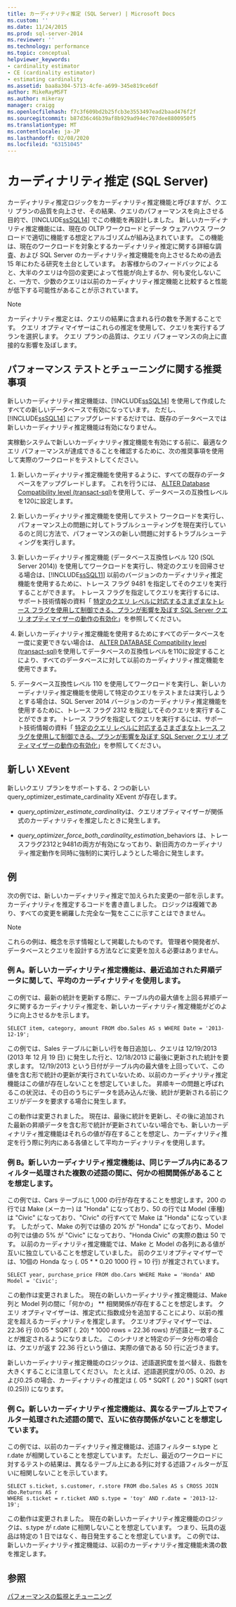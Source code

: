 ```yaml
---
title: カーディナリティ推定 (SQL Server) | Microsoft Docs
ms.custom: ''
ms.date: 11/24/2015
ms.prod: sql-server-2014
ms.reviewer: ''
ms.technology: performance
ms.topic: conceptual
helpviewer_keywords:
- cardinality estimator
- CE (cardinality estimator)
- estimating cardinality
ms.assetid: baa8a304-5713-4cfe-a699-345e819ce6df
author: MikeRayMSFT
ms.author: mikeray
manager: craigg
ms.openlocfilehash: f7c3f609bd2b25fcb3e3553497ead2baad476f2f
ms.sourcegitcommit: b87d36c46b39af8b929ad94ec707dee8800950f5
ms.translationtype: MT
ms.contentlocale: ja-JP
ms.lasthandoff: 02/08/2020
ms.locfileid: "63151045"
---
```

# <a name="cardinality-estimation-sql-server"></a>カーディナリティ推定 (SQL Server)
  カーディナリティ推定ロジックをカーディナリティ推定機能と呼びますが、クエリ プランの品質を向上させ、その結果、クエリのパフォーマンスを向上させる目的で、[!INCLUDE[ssSQL14](../../includes/sssql14-md.md)] でこの機能を再設計しました。 新しいカーディナリティ推定機能には、現在の OLTP ワークロードとデータ ウェアハウス ワークロードで適切に機能する想定とアルゴリズムが組み込まれています。 この機能は、現在のワークロードを対象とするカーディナリティ推定に関する詳細な調査、および SQL Server のカーディナリティ推定機能を向上させるための過去 15 年にわたる研究を土台としています。 お客様からのフィードバックによると、大半のクエリは今回の変更によって性能が向上するか、何も変化しないこと、一方で、少数のクエリは以前のカーディナリティ推定機能と比較すると性能が低下する可能性があることが示されています。  
  
> [!NOTE]  
>  カーディナリティ推定とは、クエリの結果に含まれる行の数を予測することです。 クエリ オプティマイザーはこれらの推定を使用して、クエリを実行するプランを選択します。 クエリ プランの品質は、クエリ パフォーマンスの向上に直接的な影響を及ぼします。  
  
## <a name="performance-testing-and-tuning-recommendations"></a>パフォーマンス テストとチューニングに関する推奨事項  
 新しいカーディナリティ推定機能は、[!INCLUDE[ssSQL14](../../includes/sssql14-md.md)] を使用して作成したすべての新しいデータベースで有効になっています。 ただし、[!INCLUDE[ssSQL14](../../includes/sssql14-md.md)] にアップグレードするだけでは、既存のデータベースでは新しいカーディナリティ推定機能は有効になりません。  
  
 実稼動システムで新しいカーディナリティ推定機能を有効にする前に、最適なクエリ パフォーマンスが達成できることを確認するために、次の推奨事項を使用して実際のワークロードをテストしてください。  
  
1.  新しいカーディナリティ推定機能を使用するように、すべての既存のデータベースをアップグレードします。 これを行うには、 [ALTER Database Compatibility level &#40;transact-sql&#41;](/sql/t-sql/statements/alter-database-transact-sql-compatibility-level)を使用して、データベースの互換性レベルを120に設定します。  
  
2.  新しいカーディナリティ推定機能を使用してテスト ワークロードを実行し、パフォーマンス上の問題に対してトラブルシューティングを現在実行しているのと同じ方法で、パフォーマンスの新しい問題に対するトラブルシューティングを実行します。  
  
3.  新しいカーディナリティ推定機能 (データベース互換性レベル 120 (SQL Server 2014)) を使用してワークロードを実行し、特定のクエリを回帰させる場合は、[!INCLUDE[ssSQL11](../../includes/sssql11-md.md)] 以前のバージョンのカーディナリティ推定機能を使用するために、トレース フラグ 9481 を指定してそのクエリを実行することができます。 トレース フラグを指定してクエリを実行するには、サポート技術情報の資料「 [特定のクエリ レベルに対応するさまざまなトレース フラグを使用して制御できる、プランが影響を及ぼす SQL Server クエリ オプティマイザーの動作の有効化](https://support.microsoft.com/kb/2801413)」を参照してください。  
  
4.  新しいカーディナリティ推定機能を使用するためにすべてのデータベースを一度に変更できない場合は、 [ALTER DATABASE Compatibility level &#40;transact-sql&#41;](/sql/t-sql/statements/alter-database-transact-sql-compatibility-level)を使用してデータベースの互換性レベルを110に設定することにより、すべてのデータベースに対して以前のカーディナリティ推定機能を使用できます。  
  
5.  データベース互換性レベル 110 を使用してワークロードを実行し、新しいカーディナリティ推定機能を使用して特定のクエリをテストまたは実行しようとする場合は、SQL Server 2014 バージョンのカーディナリティ推定機能を使用するために、トレース フラグ 2312 を指定してそのクエリを実行することができます。  トレース フラグを指定してクエリを実行するには、サポート技術情報の資料「 [特定のクエリ レベルに対応するさまざまなトレース フラグを使用して制御できる、プランが影響を及ぼす SQL Server クエリ オプティマイザーの動作の有効化](https://support.microsoft.com/kb/2801413)」を参照してください。  
  
## <a name="new-xevents"></a>新しい XEvent  
 新しいクエリ プランをサポートする、2 つの新しい query_optimizer_estimate_cardinality XEvent が存在します。  
  
-   *query_optimizer_estimate_cardinality*は、クエリオプティマイザーが関係式のカーディナリティを推定したときに発生します。  
  
-   *query_optimizer_force_both_cardinality_estimation*_behaviors は、トレースフラグ2312と9481の両方が有効になっており、新旧両方のカーディナリティ推定動作を同時に強制的に実行しようとした場合に発生します。  
  
## <a name="examples"></a>例  
 次の例では、新しいカーディナリティ推定で加えられた変更の一部を示します。 カーディナリティを推定するコードを書き直しました。 ロジックは複雑であり、すべての変更を網羅した完全な一覧をここに示すことはできません。  
  
> [!NOTE]  
>  これらの例は、概念を示す情報として掲載したものです。 管理者や開発者が、データベースとクエリを設計する方法などに変更を加える必要はありません。  
  
### <a name="example-a-new-cardinality-estimates-use-an-average-cardinality-for-recently-added-ascending-data"></a>例 A。新しいカーディナリティ推定機能は、最近追加された昇順データに関して、平均のカーディナリティを使用します。  
 この例では、最新の統計を更新する際に、テーブル内の最大値を上回る昇順データに関するカーディナリティ推定を、新しいカーディナリティ推定機能がどのように向上させるかを示します。  
  
```  
SELECT item, category, amount FROM dbo.Sales AS s WHERE Date = '2013-12-19';  
```  
  
 この例では、Sales テーブルに新しい行を毎日追加し、クエリは 12/19/2013 (2013 年 12 月 19 日) に発生した行と、12/18/2013 に最後に更新された統計を要求します。 12/19/2013 という日付がテーブル内の最大値を上回っていて、この値を含む形で統計の更新が実行されていないため、以前のカーディナリティ推定機能はこの値が存在しないことを想定していました。 昇順キーの問題と呼ばれるこの状況は、その日のうちにデータを読み込んだ後、統計が更新される前にクエリがデータを要求する場合に発生します。  
  
 この動作は変更されました。 現在は、最後に統計を更新し、その後に追加された最新の昇順データを含む形で統計が更新されていない場合でも、新しいカーディナリティ推定機能はそれらの値が存在することを想定し、カーディナリティ推定を行う際に列内にある各値として平均カーディナリティを使用します。  
  
### <a name="example-b-new-cardinality-estimates-assume-filtered-predicates-on-the-same-table-have-some-correlation"></a>例 B。新しいカーディナリティ推定機能は、同じテーブル内にあるフィルター処理された複数の述語の間に、何かの相関関係があることを想定します。  
 この例では、Cars テーブルに 1,000 の行が存在することを想定します。200 の行では Make (メーカー) は "Honda" になっており、50 の行では Model (車種) は "Civic" になっており、"Civic" の行すべてで Make は "Honda" になっています。 したがって、Make の列では値の 20% が "Honda" になっており、Model の列では値の 5% が "Civic" になっており、"Honda Civic" の実際の数は 50 です。 以前のカーディナリティ推定機能では、Make と Model の各列にある値が互いに独立していることを想定していました。 前のクエリオプティマイザーでは、10個の Honda なっ (. 05 \* * 0.20 1000 行 = 10 行) が推定されています。  
  
```  
SELECT year, purchase_price FROM dbo.Cars WHERE Make = 'Honda' AND Model = 'Civic';  
```  
  
 この動作は変更されました。 現在の新しいカーディナリティ推定機能は、Make 列と Model 列の間に「何かの」 ** 相関関係が存在することを想定します。 クエリ オプティマイザーは、推定式に指数成分を追加することにより、以前の推定を超えるカーディナリティを推定します。 クエリオプティマイザーでは、22.36 行 (0.05 * SQRT (. 20) \* 1000 rows = 22.36 rows) が述語と一致することが推定されるようになりました。 このシナリオと特定のデータ分布の場合は、クエリが返す 22.36 行という値は、実際の値である 50 行に近づきます。  
  
 新しいカーディナリティ推定機能のロジックは、述語選択度を並べ替え、指数を大きくすることに注意してください。 たとえば、述語選択度が0.05、0.20、および0.25 の場合、カーディナリティの推定は (. 05 * SQRT (. 20 \* ) SQRT (sqrt (0.25))) になります。  
  
### <a name="example-c-new-cardinality-estimates-assume-filtered-predicates-on-different-tables-are-independent"></a>例 C。新しいカーディナリティ推定機能は、異なるテーブル上でフィルター処理された述語の間で、互いに依存関係がないことを想定しています。  
 この例では、以前のカーディナリティ推定機能は、述語フィルター s.type と r.date が相関していることを想定しています。 ただし、最近のワークロードに対するテストの結果は、異なるテーブル上にある列に対する述語フィルターが互いに相関しないことを示しています。  
  
```  
SELECT s.ticket, s.customer, r.store FROM dbo.Sales AS s CROSS JOIN dbo.Returns AS r  
WHERE s.ticket = r.ticket AND s.type = 'toy' AND r.date = '2013-12-19';  
```  
  
 この動作は変更されました。 現在の新しいカーディナリティ推定機能のロジックは、s.type が r.date に相関しないことを想定しています。 つまり、玩具の返品は特定の 1 日ではなく、毎日発生することを想定しています。 この例では、新しいカーディナリティ推定機能は、以前のカーディナリティ推定機能未満の数を推定します。  
  
## <a name="see-also"></a>参照  
 [パフォーマンスの監視とチューニング](monitor-and-tune-for-performance.md)  
  
  

